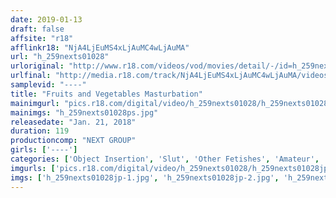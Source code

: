 ```yaml
---
date: 2019-01-13
draft: false
affsite: "r18"
afflinkr18: "NjA4LjEuMS4xLjAuMC4wLjAuMA"
url: "h_259nexts01028"
urloriginal: "http://www.r18.com/videos/vod/movies/detail/-/id=h_259nexts01028"
urlfinal: "http://media.r18.com/track/NjA4LjEuMS4xLjAuMC4wLjAuMA/videos/vod/movies/detail/-/id=h_259nexts01028"
samplevid: "----"
title: "Fruits and Vegetables Masturbation"
mainimgurl: "pics.r18.com/digital/video/h_259nexts01028/h_259nexts01028ps.jpg"
mainimgs: "h_259nexts01028ps.jpg"
releasedate: "Jan. 21, 2018"
duration: 119
productioncomp: "NEXT GROUP"
girls: ['----']
categories: ['Object Insertion', 'Slut', 'Other Fetishes', 'Amateur', 'Masturbation']
imgurls: ['pics.r18.com/digital/video/h_259nexts01028/h_259nexts01028jp-1.jpg', 'pics.r18.com/digital/video/h_259nexts01028/h_259nexts01028jp-2.jpg', 'pics.r18.com/digital/video/h_259nexts01028/h_259nexts01028jp-3.jpg', 'pics.r18.com/digital/video/h_259nexts01028/h_259nexts01028jp-4.jpg', 'pics.r18.com/digital/video/h_259nexts01028/h_259nexts01028jp-5.jpg', 'pics.r18.com/digital/video/h_259nexts01028/h_259nexts01028jp-6.jpg', 'pics.r18.com/digital/video/h_259nexts01028/h_259nexts01028jp-7.jpg', 'pics.r18.com/digital/video/h_259nexts01028/h_259nexts01028jp-8.jpg', 'pics.r18.com/digital/video/h_259nexts01028/h_259nexts01028jp-9.jpg', 'pics.r18.com/digital/video/h_259nexts01028/h_259nexts01028jp-10.jpg', 'pics.r18.com/digital/video/h_259nexts01028/h_259nexts01028jp-11.jpg', 'pics.r18.com/digital/video/h_259nexts01028/h_259nexts01028jp-12.jpg', 'pics.r18.com/digital/video/h_259nexts01028/h_259nexts01028jp-13.jpg', 'pics.r18.com/digital/video/h_259nexts01028/h_259nexts01028jp-14.jpg', 'pics.r18.com/digital/video/h_259nexts01028/h_259nexts01028jp-15.jpg', 'pics.r18.com/digital/video/h_259nexts01028/h_259nexts01028jp-16.jpg', 'pics.r18.com/digital/video/h_259nexts01028/h_259nexts01028jp-17.jpg', 'pics.r18.com/digital/video/h_259nexts01028/h_259nexts01028jp-18.jpg', 'pics.r18.com/digital/video/h_259nexts01028/h_259nexts01028jp-19.jpg', 'pics.r18.com/digital/video/h_259nexts01028/h_259nexts01028jp-20.jpg']
imgs: ['h_259nexts01028jp-1.jpg', 'h_259nexts01028jp-2.jpg', 'h_259nexts01028jp-3.jpg', 'h_259nexts01028jp-4.jpg', 'h_259nexts01028jp-5.jpg', 'h_259nexts01028jp-6.jpg', 'h_259nexts01028jp-7.jpg', 'h_259nexts01028jp-8.jpg', 'h_259nexts01028jp-9.jpg', 'h_259nexts01028jp-10.jpg', 'h_259nexts01028jp-11.jpg', 'h_259nexts01028jp-12.jpg', 'h_259nexts01028jp-13.jpg', 'h_259nexts01028jp-14.jpg', 'h_259nexts01028jp-15.jpg', 'h_259nexts01028jp-16.jpg', 'h_259nexts01028jp-17.jpg', 'h_259nexts01028jp-18.jpg', 'h_259nexts01028jp-19.jpg', 'h_259nexts01028jp-20.jpg']
---
```

